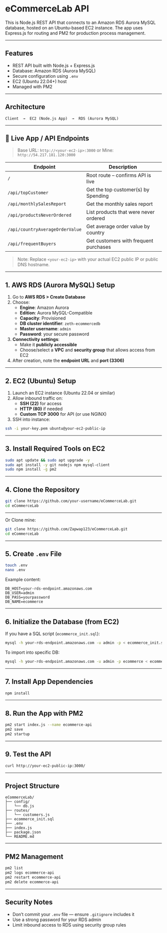# eCommerceLab API

This is Node.js REST API that connects to an Amazon RDS Aurora MySQL database, hosted on an Ubuntu-based EC2 instance. The app uses Express.js for routing and PM2 for production process management.

---

## Features

- REST API built with Node.js + Express.js
- Database: Amazon RDS (Aurora MySQL)
- Secure configuration using `.env`
- EC2 (Ubuntu 22.04+) host
- Managed with PM2

---

## Architecture

```
Client  →  EC2 (Node.js App)  →  RDS (Aurora MySQL)
```

---

## 🔗 Live App / API Endpoints

> Base URL: `http://<your-ec2-ip>:3000` or Mine: `http://54.217.181.120:3000`

| Endpoint                        | Description                           |
| ------------------------------- | ------------------------------------- |
| `/`                             | Root route – confirms API is live     |
| `/api/topCustomer`              | Get the top customer(s) by Spending   |
| `/api/monthlySalesReport`       | Get the monthly sales report          |
| `/api/productsNeverOrdered`     | List products that were never ordered |
| `/api/countryAverageOrderValue` | Get average order value by country    |
| `/api/frequentBuyers`           | Get customers with frequent purchases |

> Note: Replace `<your-ec2-ip>` with your actual EC2 public IP or public DNS hostname.

---

## 1. AWS RDS (Aurora MySQL) Setup

1. Go to **AWS RDS > Create Database**
2. Choose:
   - **Engine**: Amazon Aurora
   - **Edition**: Aurora MySQL-Compatible
   - **Capacity**: Provisioned
   - **DB cluster identifier**: `zeth-ecommercedb`
   - **Master username**: `admin`
   - **Password**: your secure password
3. **Connectivity settings**:
   - Make it **publicly accessible**
   - Choose/select a **VPC** and **security group** that allows access from EC2
4. After creation, note the **endpoint URL** and **port (3306)**

---

## 2. EC2 (Ubuntu) Setup

1. Launch an EC2 instance (Ubuntu 22.04 or similar)
2. Allow inbound traffic on:
   - **SSH (22)** for access
   - **HTTP (80)** if needed
   - **Custom TCP 3000** for API (or use NGINX)
3. SSH into instance:

```bash
ssh -i your-key.pem ubuntu@your-ec2-public-ip
```

---

## 3. Install Required Tools on EC2

```bash
sudo apt update && sudo apt upgrade -y
sudo apt install -y git nodejs npm mysql-client
sudo npm install -g pm2
```

---

## 4. Clone the Repository

```bash
git clone https://github.com/your-username/eCommerceLab.git
cd eCommerceLab
```

---

Or Clone mine:

```bash
git clone https://github.com/Zapwap123/eCommerceLab.git
cd eCommerceLab
```

---

## 5. Create `.env` File

```bash
touch .env
nano .env
```

Example content:

```env
DB_HOST=your-rds-endpoint.amazonaws.com
DB_USER=admin
DB_PASS=yourpassword
DB_NAME=ecommerce
```

---

## 6. Initialize the Database (from EC2)

If you have a SQL script (`ecommerce_init.sql`):

```bash
mysql -h your-rds-endpoint.amazonaws.com -u admin -p < ecommerce_init.sql
```

To import into specific DB:

```bash
mysql -h your-rds-endpoint.amazonaws.com -u admin -p ecommerce < ecommerce_init.sql
```

---

## 7. Install App Dependencies

```bash
npm install
```

---

## 8. Run the App with PM2

```bash
pm2 start index.js --name ecommerce-api
pm2 save
pm2 startup
```

---

## 9. Test the API

```bash
curl http://your-ec2-public-ip:3000/
```

---

## Project Structure

```
eCommerceLab/
├── config/
│   └── db.js
├── routes/
│   └── customers.js
├── ecommerce_init.sql
├── .env
├── index.js
├── package.json
└── README.md
```

---

## PM2 Management

```bash
pm2 list
pm2 logs ecommerce-api
pm2 restart ecommerce-api
pm2 delete ecommerce-api
```

---

## Security Notes

- Don’t commit your `.env` file — ensure `.gitignore` includes it
- Use a strong password for your RDS admin
- Limit inbound access to RDS using security group rules
